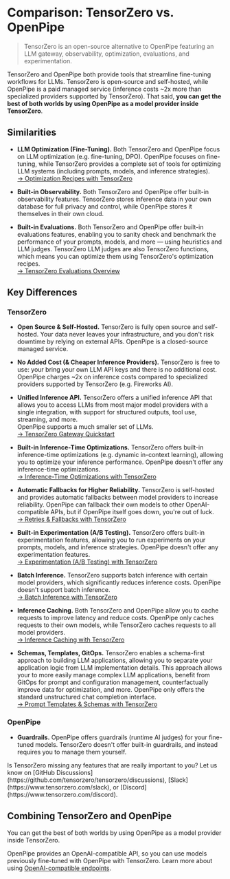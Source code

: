 # Comparison: TensorZero vs. OpenPipe

> TensorZero is an open-source alternative to OpenPipe featuring an LLM gateway, observability, optimization, evaluations, and experimentation.

TensorZero and OpenPipe both provide tools that streamline fine-tuning workflows for LLMs.
TensorZero is open-source and self-hosted, while OpenPipe is a paid managed service (inference costs \~2x more than specialized providers supported by TensorZero).
That said, **you can get the best of both worlds by using OpenPipe as a model provider inside TensorZero**.

## Similarities

* **LLM Optimization (Fine-Tuning).**
  Both TensorZero and OpenPipe focus on LLM optimization (e.g. fine-tuning, DPO).
  OpenPipe focuses on fine-tuning, while TensorZero provides a complete set of tools for optimizing LLM systems (including prompts, models, and inference strategies).<br />
  [→ Optimization Recipes with TensorZero](/recipes/)

* **Built-in Observability.**
  Both TensorZero and OpenPipe offer built-in observability features.
  TensorZero stores inference data in your own database for full privacy and control, while OpenPipe stores it themselves in their own cloud.

* **Built-in Evaluations.**
  Both TensorZero and OpenPipe offer built-in evaluations features, enabling you to sanity check and benchmark the performance of your prompts, models, and more — using heuristics and LLM judges.
  TensorZero LLM judges are also TensorZero functions, which means you can optimize them using TensorZero's optimization recipes.<br />
  [→ TensorZero Evaluations Overview](/evaluations/)

## Key Differences

### TensorZero

* **Open Source & Self-Hosted.**
  TensorZero is fully open source and self-hosted.
  Your data never leaves your infrastructure, and you don't risk downtime by relying on external APIs.
  OpenPipe is a closed-source managed service.

* **No Added Cost (& Cheaper Inference Providers).**
  TensorZero is free to use: your bring your own LLM API keys and there is no additional cost.
  OpenPipe charges \~2x on inference costs compared to specialized providers supported by TensorZero (e.g. Fireworks AI).

* **Unified Inference API.**
  TensorZero offers a unified inference API that allows you to access LLMs from most major model providers with a single integration, with support for structured outputs, tool use, streaming, and more.<br />
  OpenPipe supports a much smaller set of LLMs.<br />
  [→ TensorZero Gateway Quickstart](/quickstart/)

* **Built-in Inference-Time Optimizations.**
  TensorZero offers built-in inference-time optimizations (e.g. dynamic in-context learning), allowing you to optimize your inference performance.
  OpenPipe doesn't offer any inference-time optimizations.<br />
  [→ Inference-Time Optimizations with TensorZero](/gateway/guides/inference-time-optimizations/)

* **Automatic Fallbacks for Higher Reliability.**
  TensorZero is self-hosted and provides automatic fallbacks between model providers to increase reliability.
  OpenPipe can fallback their own models to other OpenAI-compatible APIs, but if OpenPipe itself goes down, you're out of luck.<br />
  [→ Retries & Fallbacks with TensorZero](/gateway/guides/retries-fallbacks/)

* **Built-in Experimentation (A/B Testing).**
  TensorZero offers built-in experimentation features, allowing you to run experiments on your prompts, models, and inference strategies.
  OpenPipe doesn't offer any experimentation features.<br />
  [→ Experimentation (A/B Testing) with TensorZero](/gateway/guides/experimentation/)

* **Batch Inference.**
  TensorZero supports batch inference with certain model providers, which significantly reduces inference costs.
  OpenPipe doesn't support batch inference.<br />
  [→ Batch Inference with TensorZero](/gateway/guides/batch-inference/)

* **Inference Caching.**
  Both TensorZero and OpenPipe allow you to cache requests to improve latency and reduce costs.
  OpenPipe only caches requests to their own models, while TensorZero caches requests to all model providers.<br />
  [→ Inference Caching with TensorZero](/gateway/guides/inference-caching/)

* **Schemas, Templates, GitOps.**
  TensorZero enables a schema-first approach to building LLM applications, allowing you to separate your application logic from LLM implementation details.
  This approach allows your to more easily manage complex LLM applications, benefit from GitOps for prompt and configuration management, counterfactually improve data for optimization, and more.
  OpenPipe only offers the standard unstructured chat completion interface.<br />
  [→ Prompt Templates & Schemas with TensorZero](/gateway/guides/prompt-templates-schemas/)

### OpenPipe

* **Guardrails.**
  OpenPipe offers guardrails (runtime AI judges) for your fine-tuned models.
  TensorZero doesn't offer built-in guardrails, and instead requires you to manage them yourself.

<Tip title="Feedback">
  Is TensorZero missing any features that are really important to you? Let us know on [GitHub Discussions](https://github.com/tensorzero/tensorzero/discussions), [Slack](https://www.tensorzero.com/slack), or [Discord](https://www.tensorzero.com/discord).
</Tip>

## Combining TensorZero and OpenPipe

You can get the best of both worlds by using OpenPipe as a model provider inside TensorZero.

OpenPipe provides an OpenAI-compatible API, so you can use models previously fine-tuned with OpenPipe with TensorZero.
Learn more about using [OpenAI-compatible endpoints](/gateway/guides/providers/openai-compatible/).
